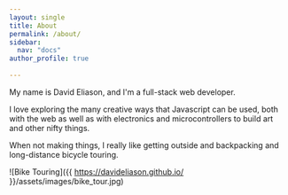 ```yaml
---
layout: single
title: About
permalink: /about/
sidebar:
  nav: "docs"
author_profile: true
  
---
```


My name is David Eliason, and I'm a full-stack web developer.

I love exploring the many creative ways that Javascript can be used, both with the web as well as with electronics and microcontrollers to build art and other nifty things.

When not making things, I really like getting outside and backpacking and long-distance bicycle touring.

![Bike Touring]({{ https://davideliason.github.io/ }}/assets/images/bike_tour.jpg)